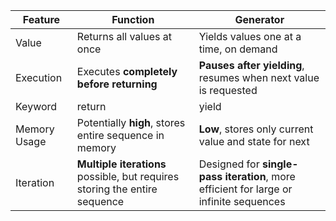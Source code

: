 | Feature      | Function                                                                   | Generator                                                                              |
|--------------|----------------------------------------------------------------------------|----------------------------------------------------------------------------------------|
| Value        | Returns all values at once                                                 | Yields values one at a time, on demand                                                 |
| Execution    | Executes **completely before returning**                                   | **Pauses after yielding**, resumes when next value is requested                        |
| Keyword      | return                                                                     | yield                                                                                  |
| Memory Usage | Potentially **high**, stores entire sequence in memory                     | **Low**, stores only current value and state for next                                  |
| Iteration    | **Multiple iterations** possible, but requires storing the entire sequence | Designed for **single-pass iteration**, more efficient for large or infinite sequences |

